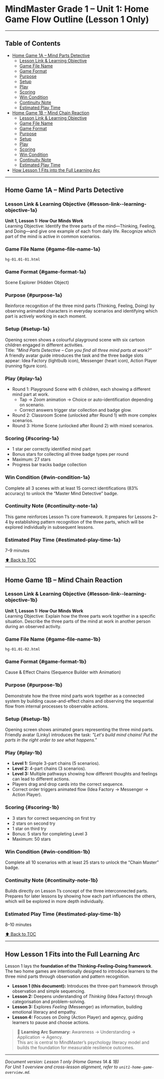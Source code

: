 # MindMaster Grade 1 – Unit 1: Home Game Flow Outline (Lesson 1 Only)

---

## Table of Contents
- [Home Game 1A – Mind Parts Detective](#home-game-1a--mind-parts-detective)
  - [Lesson Link & Learning Objective](#lesson-link--learning-objective-1a)
  - [Game File Name](#game-file-name-1a)
  - [Game Format](#game-format-1a)
  - [Purpose](#purpose-1a)
  - [Setup](#setup-1a)
  - [Play](#play-1a)
  - [Scoring](#scoring-1a)
  - [Win Condition](#win-condition-1a)
  - [Continuity Note](#continuity-note-1a)
  - [Estimated Play Time](#estimated-play-time-1a)
- [Home Game 1B – Mind Chain Reaction](#home-game-1b--mind-chain-reaction)
  - [Lesson Link & Learning Objective](#lesson-link--learning-objective-1b)
  - [Game File Name](#game-file-name-1b)
  - [Game Format](#game-format-1b)
  - [Purpose](#purpose-1b)
  - [Setup](#setup-1b)
  - [Play](#play-1b)
  - [Scoring](#scoring-1b)
  - [Win Condition](#win-condition-1b)
  - [Continuity Note](#continuity-note-1b)
  - [Estimated Play Time](#estimated-play-time-1b)
- [How Lesson 1 Fits into the Full Learning Arc](#how-lesson-1-fits-into-the-full-learning-arc)

---

## Home Game 1A – Mind Parts Detective

### Lesson Link & Learning Objective {#lesson-link--learning-objective-1a}
**Unit 1, Lesson 1: How Our Minds Work**  
Learning Objective: Identify the three parts of the mind—Thinking, Feeling, and Doing—and give one example of each from daily life. Recognize which part of the mind is active in common scenarios.

### Game File Name {#game-file-name-1a}
`hg-01.01-01.html`

### Game Format {#game-format-1a}
Scene Explorer (Hidden Object)

### Purpose {#purpose-1a}
Reinforce recognition of the three mind parts (Thinking, Feeling, Doing) by observing animated characters in everyday scenarios and identifying which part is actively working in each moment.

### Setup {#setup-1a}
Opening screen shows a colourful playground scene with six cartoon children engaged in different activities.  
Title: *"Mind Parts Detective – Can you find all three mind parts at work?"*  
A friendly avatar guide introduces the task and the three badge slots appear: Idea Factory (lightbulb icon), Messenger (heart icon), Action Player (running figure icon).

### Play {#play-1a}
- Round 1: Playground Scene with 6 children, each showing a different mind part at work.  
  - Tap → Zoom animation → Choice or auto-identification depending on scenario.  
  - Correct answers trigger star collection and badge glow.
- Round 2: Classroom Scene (unlocked after Round 1) with more complex scenarios.
- Round 3: Home Scene (unlocked after Round 2) with mixed scenarios.

### Scoring {#scoring-1a}
- 1 star per correctly identified mind part  
- Bonus stars for collecting all three badge types per round  
- Maximum: 27 stars  
- Progress bar tracks badge collection

### Win Condition {#win-condition-1a}
Complete all 3 scenes with at least 15 correct identifications (83% accuracy) to unlock the “Master Mind Detective” badge.

### Continuity Note {#continuity-note-1a}
This game reinforces Lesson 1’s core framework. It prepares for Lessons 2–4 by establishing pattern recognition of the three parts, which will be explored individually in subsequent lessons.

### Estimated Play Time {#estimated-play-time-1a}
7–9 minutes

[⬆ Back to TOC](#table-of-contents)

---

## Home Game 1B – Mind Chain Reaction

### Lesson Link & Learning Objective {#lesson-link--learning-objective-1b}
**Unit 1, Lesson 1: How Our Minds Work**  
Learning Objective: Explain how the three parts work together in a specific situation. Describe the three parts of the mind at work in another person during an observed activity.

### Game File Name {#game-file-name-1b}
`hg-01.01-02.html`

### Game Format {#game-format-1b}
Cause & Effect Chains (Sequence Builder with Animation)

### Purpose {#purpose-1b}
Demonstrate how the three mind parts work together as a connected system by building cause-and-effect chains and observing the sequential flow from internal processes to observable actions.

### Setup {#setup-1b}
Opening screen shows animated gears representing the three mind parts.  
Friendly avatar (Linky) introduces the task: *"Let's build mind chains! Put the parts in the right order to see what happens."*

### Play {#play-1b}
- **Level 1:** Simple 3-part chains (5 scenarios).  
- **Level 2:** 4-part chains (3 scenarios).  
- **Level 3:** Multiple pathways showing how different thoughts and feelings can lead to different actions.  
- Players drag and drop cards into the correct sequence.  
- Correct order triggers animated flow (Idea Factory → Messenger → Action Player).

### Scoring {#scoring-1b}
- 3 stars for correct sequencing on first try  
- 2 stars on second try  
- 1 star on third try  
- Bonus: 5 stars for completing Level 3  
- Maximum: 50 stars

### Win Condition {#win-condition-1b}
Complete all 10 scenarios with at least 25 stars to unlock the “Chain Master” badge.

### Continuity Note {#continuity-note-1b}
Builds directly on Lesson 1’s concept of the three interconnected parts. Prepares for later lessons by showing how each part influences the others, which will be explored in more depth individually.

### Estimated Play Time {#estimated-play-time-1b}
8–10 minutes

[⬆ Back to TOC](#table-of-contents)

---

## How Lesson 1 Fits into the Full Learning Arc

Lesson 1 lays the **foundation of the Thinking–Feeling–Doing framework**. The two home games are intentionally designed to introduce learners to the three mind parts through observation and pattern recognition.

- **Lesson 1 (this document):** Introduces the three-part framework through observation and simple sequencing.  
- **Lesson 2:** Deepens understanding of *Thinking* (Idea Factory) through categorisation and problem-solving.  
- **Lesson 3:** Explores *Feeling* (Messenger) as information, building emotional literacy and empathy.  
- **Lesson 4:** Focuses on *Doing* (Action Player) and agency, guiding learners to pause and choose actions.

> 🧠 **Learning Arc Summary:** Awareness → Understanding → Application → Agency.  
> This arc is central to MindMaster’s psychology literacy model and builds the foundation for measurable resilience outcomes.

---

*Document version: Lesson 1 only (Home Games 1A & 1B)*  
*For Unit 1 overview and cross-lesson alignment, refer to `unit1-home-game-overview.md`.*
